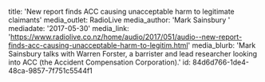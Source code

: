 title: 'New report finds ACC causing unacceptable harm to legitimate claimants'
media_outlet: RadioLive
media_author: 'Mark Sainsbury '
mediadate: '2017-05-30'
media_link: 'https://www.radiolive.co.nz/home/audio/2017/051/audio--new-report-finds-acc-causing-unacceptable-harm-to-legitim.html'
media_blurb: 'Mark Sainsbury talks with Warren Forster, a barrister and lead researcher looking into ACC (the Accident Compensation Corporation).'
id: 84d6d766-1de4-48ca-9857-7f751c5544f1
